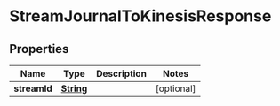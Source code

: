 

# StreamJournalToKinesisResponse


## Properties

| Name | Type | Description | Notes |
|------------ | ------------- | ------------- | -------------|
|**streamId** | [**String**](String.md) |  |  [optional] |




